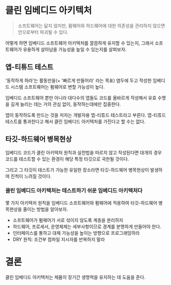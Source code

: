 # 클린 임베디드 아키텍처

> 소프트웨어는 닳지 않지만, 펌웨어와 하드웨어에 대한 의존성을 관리하지 않으면 안으로부터 파괴될 수 있다.

어떻게 하면 임베디드 소프트웨어 아키텍처를 깔끔하게 유지할 수 있는지, 그래서 소프트웨어가 유용하게 살아남을 가능성을 높일 수 있는지를 살펴보자.

## 앱-티튜드 테스트

'동작하게 하라'는 활동만을(+ '빠르게 만들어라' 라는 목표) 염두에 두고 작성한 임베디드 시스템 소프트웨어는 펌웨어로 변할 가능성이 높다.

임베디드 소프트웨어 뿐만 아니라 대다수의 앱들도 코드를 올바르게 작성해서 유효 수명을 길게 늘리는 데는 거의 관심 없이, 동작하는데에만 집중한다.

앱이 동작하도록 만드는 것을 저자는 개발자용 앱-티튜드 테스트라고 부른다.
앱-티튜드 테스트를 통과한다고 해서 클린 임베디드 아키텍처를 가진다고 할 수는 없다.

## 타깃-하드웨어 병목현상

임베디드 코드가 클린 아키텍처 원칙과 실천법을 따르지 않고 작성된다면 대개의 경우 코드를 테스트할 수 있는 환경이 해당 특정 타깃으로 국한될 것이다.

그리고 그 타깃이 테스트가 가능한 유일한 장소라면 타깃-하드웨어 병목현상이 발생하여 진척이 느려질 것이다.

### 클린 임베디드 아키텍처는 테스트하기 쉬운 임베디드 아키텍처다

몇 가지 아키텍처 원칙을 임베디드 소프트웨어와 펌웨어에 적용하여 타깃-하드웨어 병목현상을 줄이는 방법을 알아보자.

* 소프트웨어가 펌웨어가 서로 섞이지 않도록 계층을 분리하자
* 하드웨어, 프로세서, 운영체제는 세부사항이므로 경계를 분명하게 만들어야 한다.
* 인터페이스를 통하고 대체 가능성을 높이는 방향으로 프로그래밍하라
* DRY 원칙: 조건부 컴파일 지시자를 반복하지 말라

# 결론

클린 임베디드 아키텍처는 제품이 장기간 생명력을 유지하는 데 도움을 준다.
